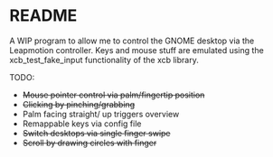 # README #

A WIP program to allow me to control the GNOME desktop via the Leapmotion controller. Keys and mouse stuff are emulated using the xcb_test_fake_input functionality of the xcb library.


TODO:

- ~~Mouse pointer control via palm/fingertip position~~
- ~~Clicking by pinching/grabbing~~
- Palm facing straight/ up triggers overview
- Remappable keys via config file
- ~~Switch desktops via single finger swipe~~
- ~~Scroll by drawing circles with finger~~